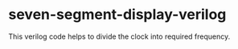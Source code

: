 # seven-segment-display-verilog
This verilog code helps to divide the clock into required frequency.
